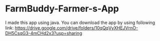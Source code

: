 # FarmBuddy-Farmer-s-App
I made this app using java. You can download the app by using following link: https://drive.google.com/drive/folders/10qQqVyXHEJVrnO-DH5CsqG3-4mCHd2x3?usp=sharing
